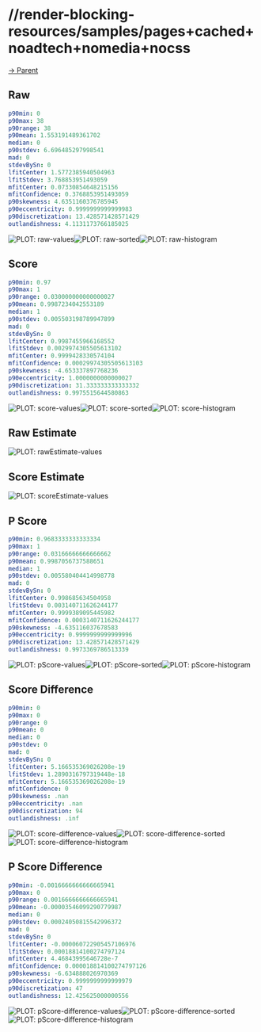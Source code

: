 
# //render-blocking-resources/samples/pages+cached+noadtech+nomedia+nocss

[→ Parent](../..)


## Raw


```yaml
p90min: 0
p90max: 38
p90range: 38
p90mean: 1.553191489361702
median: 0
p90stdev: 6.696485297998541
mad: 0
stdevBySn: 0
lfitCenter: 1.5772385940504963
lfitStdev: 3.768853951493059
mfitCenter: 0.07330854648215156
mfitConfidence: 0.3768853951493059
p90skewness: 4.6351160376785945
p90eccentricity: 0.9999999999999983
p90discretization: 13.428571428571429
outlandishness: 4.1131173766185025

```

![PLOT: raw-values](./raw/values.svg)![PLOT: raw-sorted](./raw/sorted.svg)![PLOT: raw-histogram](./raw/histogram.svg)
## Score


```yaml
p90min: 0.97
p90max: 1
p90range: 0.030000000000000027
p90mean: 0.9987234042553189
median: 1
p90stdev: 0.005503198789947899
mad: 0
stdevBySn: 0
lfitCenter: 0.9987455966168552
lfitStdev: 0.0029974305505613102
mfitCenter: 0.9999428330574104
mfitConfidence: 0.00029974305505613103
p90skewness: -4.653337897768236
p90eccentricity: 1.0000000000000027
p90discretization: 31.333333333333332
outlandishness: 0.9975515644580863

```

![PLOT: score-values](./score/values.svg)![PLOT: score-sorted](./score/sorted.svg)![PLOT: score-histogram](./score/histogram.svg)
## Raw Estimate

![PLOT: rawEstimate-values](./rawEstimate/values.svg)
## Score Estimate

![PLOT: scoreEstimate-values](./scoreEstimate/values.svg)
## P Score


```yaml
p90min: 0.9683333333333334
p90max: 1
p90range: 0.03166666666666662
p90mean: 0.9987056737588651
median: 1
p90stdev: 0.005580404414998778
mad: 0
stdevBySn: 0
lfitCenter: 0.998685634504958
lfitStdev: 0.003140711626244177
mfitCenter: 0.9999389095445982
mfitConfidence: 0.0003140711626244177
p90skewness: -4.635116037678583
p90eccentricity: 0.9999999999999996
p90discretization: 13.428571428571429
outlandishness: 0.9973369786513339

```

![PLOT: pScore-values](./pScore/values.svg)![PLOT: pScore-sorted](./pScore/sorted.svg)![PLOT: pScore-histogram](./pScore/histogram.svg)
## Score Difference


```yaml
p90min: 0
p90max: 0
p90range: 0
p90mean: 0
median: 0
p90stdev: 0
mad: 0
stdevBySn: 0
lfitCenter: 5.166535369026208e-19
lfitStdev: 1.2890316797319448e-18
mfitCenter: 5.166535369026208e-19
mfitConfidence: 0
p90skewness: .nan
p90eccentricity: .nan
p90discretization: 94
outlandishness: .inf

```

![PLOT: score-difference-values](./score-difference/values.svg)![PLOT: score-difference-sorted](./score-difference/sorted.svg)![PLOT: score-difference-histogram](./score-difference/histogram.svg)
## P Score Difference


```yaml
p90min: -0.0016666666666665941
p90max: 0
p90range: 0.0016666666666665941
p90mean: -0.00003546099290779987
median: 0
p90stdev: 0.00024050815542996372
mad: 0
stdevBySn: 0
lfitCenter: -0.000060722905457106976
lfitStdev: 0.00018814100274797124
mfitCenter: 4.46843995646728e-7
mfitConfidence: 0.000018814100274797126
p90skewness: -6.634888026970369
p90eccentricity: 0.9999999999999979
p90discretization: 47
outlandishness: 12.425625000000556

```

![PLOT: pScore-difference-values](./pScore-difference/values.svg)![PLOT: pScore-difference-sorted](./pScore-difference/sorted.svg)![PLOT: pScore-difference-histogram](./pScore-difference/histogram.svg)